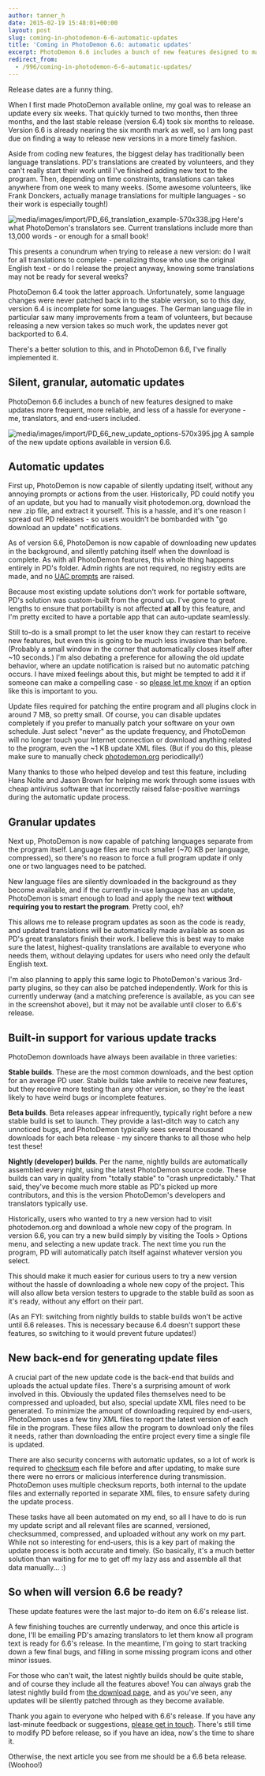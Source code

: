 ```yaml
---
author: tanner_h
date: 2015-02-19 15:48:01+00:00
layout: post
slug: coming-in-photodemon-6-6-automatic-updates
title: 'Coming in PhotoDemon 6.6: automatic updates'
excerpt: PhotoDemon 6.6 includes a bunch of new features designed to make updates more frequent, more reliable, and less of a hassle for everyone - me, translators, and end-users included.
redirect_from:
  - /996/coming-in-photodemon-6-6-automatic-updates/
---
```


Release dates are a funny thing.

When I first made PhotoDemon available online, my goal was to release an update every six weeks.  That quickly turned to two months, then three months, and the last stable release (version 6.4) took six months to release.  Version 6.6 is already nearing the six month mark as well, so I am long past due on finding a way to release new versions in a more timely fashion.

Aside from coding new features, the biggest delay has traditionally been language translations.  PD's translations are created by volunteers, and they can't really start their work until I've finished adding new text to the program.  Then, depending on time constraints, translations can takes anywhere from one week to many weeks.  (Some awesome volunteers, like Frank Donckers, actually manage translations for multiple languages - so their work is especially tough!)

![media/images/import/PD_66_translation_example-570x338.jpg](media/images/import/PD_66_translation_example.jpg) Here's what PhotoDemon's translators see.  Current translations include more than 13,000 words - or enough for a small book!

This presents a conundrum when trying to release a new version: do I wait for all translations to complete - penalizing those who use the original English text - or do I release the project anyway, knowing some translations may not be ready for several weeks?

PhotoDemon 6.4 took the latter approach.  Unfortunately, some language changes were never patched back in to the stable version, so to this day, version 6.4 is incomplete for some languages.  The German language file in particular saw many improvements from a team of volunteers, but because releasing a new version takes so much work, the updates never got backported to 6.4.

There's a better solution to this, and in PhotoDemon 6.6, I've finally implemented it.

## Silent, granular, automatic updates

PhotoDemon 6.6 includes a bunch of new features designed to make updates more frequent, more reliable, and less of a hassle for everyone - me, translators, and end-users included.

![media/images/import/PD_66_new_update_options-570x395.jpg](media/images/import/PD_66_new_update_options.jpg) A sample of the new update options available in version 6.6.

## Automatic updates

First up, PhotoDemon is now capable of silently updating itself, without any annoying prompts or actions from the user.  Historically, PD could notify you of an update, but you had to manually visit photodemon.org, download the new .zip file, and extract it yourself.  This is a hassle, and it's one reason I spread out PD releases - so users wouldn't be bombarded with "go download an update" notifications.

As of version 6.6, PhotoDemon is now capable of downloading new updates in the background, and silently patching itself when the download is complete.  As with all PhotoDemon features, this whole thing happens entirely in PD's folder.  Admin rights are not required, no registry edits are made, and no [UAC prompts](http://en.wikipedia.org/wiki/User_Account_Control) are raised.  

Because most existing update solutions don't work for portable software, PD's solution was custom-built from the ground up.  I've gone to great lengths to ensure that portability is not affected **at all** by this feature, and I'm pretty excited to have a portable app that can auto-update seamlessly.

Still to-do is a small prompt to let the user know they can restart to receive new features, but even this is going to be much less invasive than before.  (Probably a small window in the corner that automatically closes itself after ~10 seconds.)  I'm also debating a preference for allowing the old update behavior, where an update notification is raised but no automatic patching occurs.  I have mixed feelings about this, but might be tempted to add it if someone can make a compelling case - so [please let me know](about/contact/) if an option like this is important to you.

Update files required for patching the entire program and all plugins clock in around 7 MB, so pretty small.  Of course, you can disable updates completely if you prefer to manually patch your software on your own schedule.  Just select "never" as the update frequency, and PhotoDemon will no longer touch your Internet connection or download anything related to the program, even the ~1 KB update XML files.  (But if you do this, please make sure to manually check [photodemon.org](http://photodemon.org) periodically!)

Many thanks to those who helped develop and test this feature, including Hans Nolte and Jason Brown for helping me work through some issues with cheap antivirus software that incorrectly raised false-positive warnings during the automatic update process.

## Granular updates

Next up, PhotoDemon is now capable of patching languages separate from the program itself.  Language files are much smaller (~70 KB per language, compressed), so there's no reason to force a full program update if only one or two languages need to be patched.

New language files are silently downloaded in the background as they become available, and if the currently in-use language has an update, PhotoDemon is smart enough to load and apply the new text **without requiring you to restart the program**.  Pretty cool, eh?

This allows me to release program updates as soon as the code is ready, and updated translations will be automatically made available as soon as PD's great translators finish their work.  I believe this is best way to make sure the latest, highest-quality translations are available to everyone who needs them, without delaying updates for users who need only the default English text.

I'm also planning to apply this same logic to PhotoDemon's various 3rd-party plugins, so they can also be patched independently.  Work for this is currently underway (and a matching preference is available, as you can see in the screenshot above), but it may not be available until closer to 6.6's release.

## Built-in support for various update tracks

PhotoDemon downloads have always been available in three varieties:

**Stable builds**.  These are the most common downloads, and the best option for an average PD user.  Stable builds take awhile to receive new features, but they receive more testing than any other version, so they're the least likely to have weird bugs or incomplete features.

**Beta builds**.  Beta releases appear infrequently, typically right before a new stable build is set to launch.  They provide a last-ditch way to catch any unnoticed bugs, and PhotoDemon typically sees several thousand downloads for each beta release - my sincere thanks to all those who help test these!

**Nightly (developer) builds**.  Per the name, nightly builds are automatically assembled every night, using the latest PhotoDemon source code.  These builds can vary in quality from "totally stable" to "crash unpredictably."  That said, they've become much more stable as PD's picked up more contributors, and this is the version PhotoDemon's developers and translators typically use.

Historically, users who wanted to try a new version had to visit photodemon.org and download a whole new copy of the program.  In version 6.6, you can try a new build simply by visiting the Tools > Options menu, and selecting a new update track.  The next time you run the program, PD will automatically patch itself against whatever version you select.

This should make it much easier for curious users to try a new version without the hassle of downloading a whole new copy of the project.  This will also allow beta version testers to upgrade to the stable build as soon as it's ready, without any effort on their part.

(As an FYI: switching from nightly builds to stable builds won't be active until 6.6 releases.  This is necessary because 6.4 doesn't support these features, so switching to it would prevent future updates!)

## New back-end for generating update files

A crucial part of the new update code is the back-end that builds and uploads the actual update files.  There's a surprising amount of work involved in this.  Obviously the updated files themselves need to be compressed and uploaded, but also, special update XML files need to be generated.  To minimize the amount of downloading required by end-users, PhotoDemon uses a few tiny XML files to report the latest version of each file in the program.  These files allow the program to download only the files it needs, rather than downloading the entire project every time a single file is updated.

There are also security concerns with automatic updates, so a lot of work is required to [checksum](http://en.wikipedia.org/wiki/Checksum) each file before and after updating, to make sure there were no errors or malicious interference during transmission.  PhotoDemon uses multiple checksum reports, both internal to the update files and externally reported in separate XML files, to ensure safety during the update process.

These tasks have all been automated on my end, so all I have to do is run my update script and all relevant files are scanned, versioned, checksummed, compressed, and uploaded without any work on my part.  While not so interesting for end-users, this is a key part of making the update process is both accurate and timely.  (So basically, it's a much better solution than waiting for me to get off my lazy ass and assemble all that data manually... :)

## So when will version 6.6 be ready?

These update features were the last major to-do item on 6.6's release list.  

A few finishing touches are currently underway, and once this article is done, I'll be emailing PD's amazing translators to let them know all program text is ready for 6.6's release.  In the meantime, I'm going to start tracking down a few final bugs, and filling in some missing program icons and other minor issues.

For those who can't wait, the latest nightly builds should be quite stable, and of course they include all the features above!  You can always grab the latest nightly build from [the download page](download/), and as you've seen, any updates will be silently patched through as they become available.

Thank you again to everyone who helped with 6.6's release.  If you have any last-minute feedback or suggestions, [please get in touch](about/contact/).  There's still time to modify PD before release, so if you have an idea, now's the time to share it.

Otherwise, the next article you see from me should be a 6.6 beta release.  (Woohoo!)
